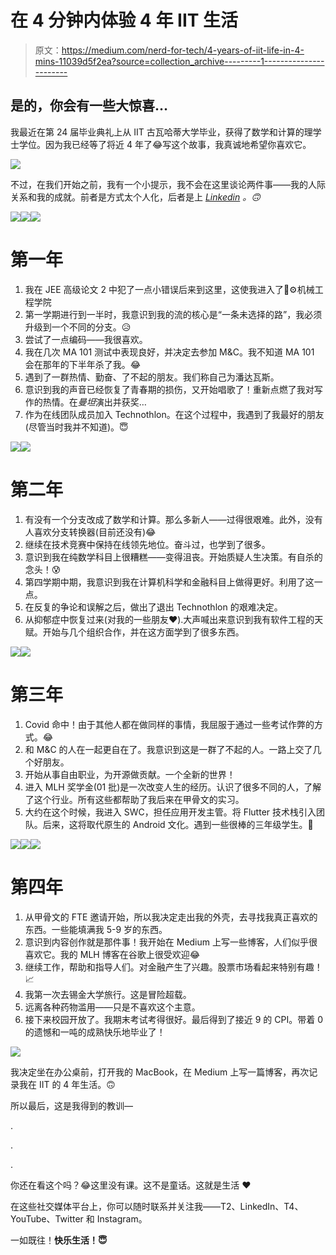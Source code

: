 # 在 4 分钟内体验 4 年 IIT 生活

> 原文：<https://medium.com/nerd-for-tech/4-years-of-iit-life-in-4-mins-11039d5f2ea?source=collection_archive---------1----------------------->

## 是的，你会有一些大惊喜…

我最近在第 24 届毕业典礼上从 IIT 古瓦哈蒂大学毕业，获得了数学和计算的理学士学位。因为我已经等了将近 4 年了😂写这个故事，我真诚地希望你喜欢它。

![](img/663d2d33ed5bfd88b6927d34e8fcb728.png)

不过，在我们开始之前，我有一个小提示，我不会在这里谈论两件事——我的人际关系和我的成就。前者是方式太个人化，后者是上 [*Linkedin*](https://www.linkedin.com/in/absatyaprakash/) *。🙃*

![](img/7074f26ccb065e028cf013556fc41626.png)![](img/0807e8b0058f449be1b108ab9a8e44da.png)![](img/9d8734bde4e6f8673eec9d647910e6e1.png)

# 第一年

1.  我在 JEE 高级论文 2 中犯了一点小错误后来到这里，这使我进入了🦾⚙️机械工程学院
2.  第一学期进行到一半时，我意识到我的流的核心是“一条未选择的路”，我必须升级到一个不同的分支。😥
3.  尝试了一点编码——我很喜欢。
4.  我在几次 MA 101 测试中表现良好，并决定去参加 M&C。我不知道 MA 101 会在那年的下半年杀了我。😂
5.  遇到了一群热情、勤奋、了不起的朋友。我们称自己为潘达瓦斯。
6.  意识到我的声音已经恢复了青春期的损伤，又开始唱歌了！重新点燃了我对写作的热情。在*曼坦*演出并获奖…
7.  作为在线团队成员加入 Technothlon。在这个过程中，我遇到了我最好的朋友(尽管当时我并不知道)。😇

![](img/a512fb9cfa9adf4d423f34fa3501d50e.png)![](img/8eb7b95129531fe86d902c4febfdbba6.png)

# 第二年

1.  有没有一个分支改成了数学和计算。那么多新人——过得很艰难。此外，没有人喜欢分支转换器(目前还没有)😂
2.  继续在技术竞赛中保持在线领先地位。奋斗过，也学到了很多。
3.  意识到我在纯数学科目上很糟糕——变得沮丧。开始质疑人生决策。有自杀的念头！😰
4.  第四学期中期，我意识到我在计算机科学和金融科目上做得更好。利用了这一点。
5.  在反复的争论和误解之后，做出了退出 Technothlon 的艰难决定。
6.  从抑郁症中恢复过来(对我的一些朋友❤️).大声喊出来意识到我有软件工程的天赋。开始与几个组织合作，并在这方面学到了很多东西。

![](img/0ab8ef0fef165aa45098f45b5c5af59e.png)![](img/d462f3c26a701db0d6416fff4f564843.png)

# 第三年

1.  Covid 命中！由于其他人都在做同样的事情，我屈服于通过一些考试作弊的方式。😂
2.  和 M&C 的人在一起更自在了。我意识到这是一群了不起的人。一路上交了几个好朋友。
3.  开始从事自由职业，为开源做贡献。一个全新的世界！
4.  进入 MLH 奖学金(01 批)是一次改变人生的经历。认识了很多不同的人，了解了这个行业。所有这些都帮助了我后来在甲骨文的实习。
5.  大约在这个时候，我进入 SWC，担任应用开发主管。将 Flutter 技术栈引入团队。后来，这将取代原生的 Android 文化。遇到一些很棒的三年级学生。🤗

![](img/47a45e53c92ad057fcb84672a77873e0.png)![](img/3d531d80301b97894d47efbc0fba73eb.png)![](img/26882424d5156fa0b71df127dba8298f.png)

# 第四年

1.  从甲骨文的 FTE 邀请开始，所以我决定走出我的外壳，去寻找我真正喜欢的东西。一些能填满我 5-9 岁的东西。
2.  意识到内容创作就是那件事！我开始在 Medium 上写一些博客，人们似乎很喜欢它。我的 MLH 博客在谷歌上很受欢迎😂
3.  继续工作，帮助和指导人们。对金融产生了兴趣。股票市场看起来特别有趣！📈
4.  我第一次去锡金大学旅行。这是冒险超载。
5.  远离各种药物滥用——只是不喜欢这个主意。
6.  接下来校园开放了。我期末考试考得很好。最后得到了接近 9 的 CPI。带着 0 的遗憾和一吨的成熟快乐地毕业了！

![](img/b2c48aac67bbe16869dba856812281d8.png)

我决定坐在办公桌前，打开我的 MacBook，在 Medium 上写一篇博客，再次记录我在 IIT 的 4 年生活。🙃

所以最后，这是我得到的教训—

.

.

.

你还在看这个吗？😂这里没有课。这不是童话。这就是生活 ❤️

在这些社交媒体平台上，你可以随时联系并关注我——T2、LinkedIn、T4、YouTube、Twitter 和 Instagram。

一如既往！**快乐生活！😇**